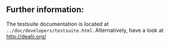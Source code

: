 Further information:
--------------------

The testsuite documentation is located at `../doc/developers/testsuite.html`.
Alternatively, have a look at http://dealii.org/
